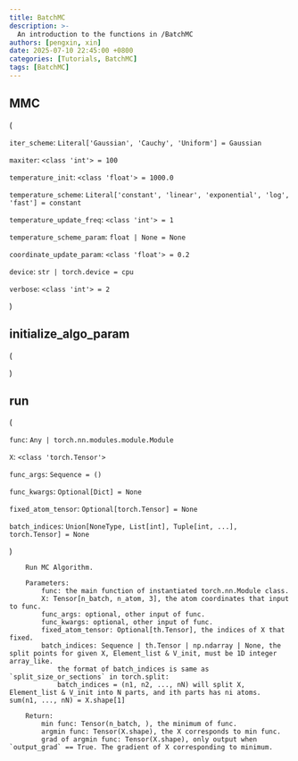 ```yaml
---
title: BatchMC
description: >-
  An introduction to the functions in /BatchMC
authors: [pengxin, xin]
date: 2025-07-10 22:45:00 +0800
categories: [Tutorials, BatchMC]
tags: [BatchMC]
---
```


## MMC

(

`iter_scheme`: `Literal['Gaussian', 'Cauchy', 'Uniform'] = Gaussian`

`maxiter`: `<class 'int'> = 100`

`temperature_init`: `<class 'float'> = 1000.0`

`temperature_scheme`: `Literal['constant', 'linear', 'exponential', 'log', 'fast'] = constant`

`temperature_update_freq`: `<class 'int'> = 1`

`temperature_scheme_param`: `float | None = None`

`coordinate_update_param`: `<class 'float'> = 0.2`

`device`: `str | torch.device = cpu`

`verbose`: `<class 'int'> = 2`

)



    

## initialize_algo_param

(

)



## run

(

`func`: `Any | torch.nn.modules.module.Module`

`X`: `<class 'torch.Tensor'>`

`func_args`: `Sequence = ()`

`func_kwargs`: `Optional[Dict] = None`

`fixed_atom_tensor`: `Optional[torch.Tensor] = None`

`batch_indices`: `Union[NoneType, List[int], Tuple[int, ...], torch.Tensor] = None`

)


        Run MC Algorithm.

        Parameters:
            func: the main function of instantiated torch.nn.Module class.
            X: Tensor[n_batch, n_atom, 3], the atom coordinates that input to func.
            func_args: optional, other input of func.
            func_kwargs: optional, other input of func.
            fixed_atom_tensor: Optional[th.Tensor], the indices of X that fixed.
            batch_indices: Sequence | th.Tensor | np.ndarray | None, the split points for given X, Element_list & V_init, must be 1D integer array_like.
                the format of batch_indices is same as `split_size_or_sections` in torch.split:
                batch_indices = (n1, n2, ..., nN) will split X, Element_list & V_init into N parts, and ith parts has ni atoms. sum(n1, ..., nN) = X.shape[1]

        Return:
            min func: Tensor(n_batch, ), the minimum of func.
            argmin func: Tensor(X.shape), the X corresponds to min func.
            grad of argmin func: Tensor(X.shape), only output when `output_grad` == True. The gradient of X corresponding to minimum.

